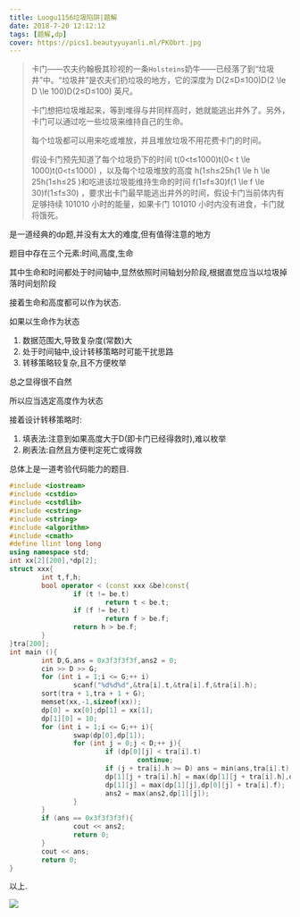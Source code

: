 ```yaml
---
title: Luogu1156垃圾陷阱|题解
date: 2018-7-20 12:12:12
tags: [题解,dp]
cover: https://pics1.beautyyuyanli.ml/PKObrt.jpg
---
```


> 卡门――农夫约翰极其珍视的一条`Holsteins`奶牛――已经落了到“垃圾井”中。“垃圾井”是农夫们扔垃圾的地方，它的深度为 D(2≤D≤100)D(2 \le D \le 100)D(2≤D≤100) 英尺。
>
> 卡门想把垃圾堆起来，等到堆得与井同样高时，她就能逃出井外了。另外，卡门可以通过吃一些垃圾来维持自己的生命。
>
> 每个垃圾都可以用来吃或堆放，并且堆放垃圾不用花费卡门的时间。
>
> 假设卡门预先知道了每个垃圾扔下的时间 t(0<t≤1000)t(0< t \le 1000)t(0<t≤1000) ，以及每个垃圾堆放的高度 h(1≤h≤25h(1 \le h \le 25h(1≤h≤25 )和吃进该垃圾能维持生命的时间 f(1≤f≤30)f(1 \le f \le 30)f(1≤f≤30) ，要求出卡门最早能逃出井外的时间，假设卡门当前体内有足够持续 101010 小时的能量，如果卡门 101010 小时内没有进食，卡门就将饿死。

是一道经典的dp题,并没有太大的难度,但有值得注意的地方

题目中存在三个元素:时间,高度,生命

其中生命和时间都处于时间轴中,显然依照时间轴划分阶段,根据直觉应当以垃圾掉落时间划阶段

接着生命和高度都可以作为状态.

如果以生命作为状态

1. 数据范围大,导致复杂度(常数)大
2. 处于时间轴中,设计转移策略时可能干扰思路
3. 转移策略较复杂,且不方便枚举

总之显得很不自然

所以应当选定高度作为状态

接着设计转移策略时:

1. 填表法:注意到如果高度大于D(即卡门已经得救时),难以枚举
2. 刷表法:自然且方便判定死亡或得救

总体上是一道考验代码能力的题目.

```c++
#include <iostream>
#include <cstdio>
#include <cstdlib>
#include <cstring>
#include <string>
#include <algorithm>
#include <cmath>
#define llint long long
using namespace std;
int xx[2][200],*dp[2];
struct xxx{
        int t,f,h;
        bool operator < (const xxx &be)const{
                if (t != be.t)
                        return t < be.t;
                if (f != be.t)
                        return f > be.f;
                return h > be.f;
        }
}tra[200];
int main (){
        int D,G,ans = 0x3f3f3f3f,ans2 = 0;
        cin >> D >> G;
        for (int i = 1;i <= G;++ i)
                scanf("%d%d%d",&tra[i].t,&tra[i].f,&tra[i].h);
        sort(tra + 1,tra + 1 + G);
        memset(xx,-1,sizeof(xx));
        dp[0] = xx[0];dp[1] = xx[1];
        dp[1][0] = 10;
        for (int i = 1;i <= G;++ i){
                swap(dp[0],dp[1]);
                for (int j = 0;j < D;++ j){
                        if (dp[0][j] < tra[i].t)
                                continue;
                        if (j + tra[i].h >= D) ans = min(ans,tra[i].t);
                        dp[1][j + tra[i].h] = max(dp[1][j + tra[i].h],dp[0][j]);
                        dp[1][j] = max(dp[1][j],dp[0][j] + tra[i].f);
                        ans2 = max(ans2,dp[1][j]);
                }
        }
        if (ans == 0x3f3f3f3f){
                cout << ans2;
                return 0;
        }
        cout << ans;
        return 0;
}

```

以上.

![](https://pics1.beautyyuyanli.ml/PKObrt.jpg)